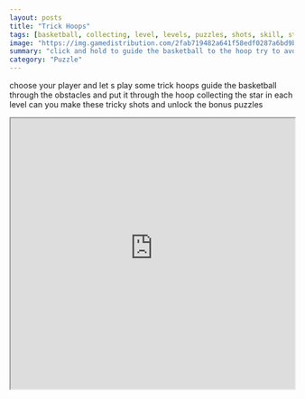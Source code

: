 ```yaml
---
layout: posts
title: "Trick Hoops"
tags: [basketball, collecting, level, levels, puzzles, shots, skill, stars, bonus, hoops, best, trick, free, online, games, oyna, game, free, games, play, play, games]
image: "https://img.gamedistribution.com/2fab719482a641f58edf0287a6bd9bfe-512x384.jpeg"
summary: "click and hold to guide the basketball to the hoop try to avoid obstacles and collect stars in each level to unlock bonus levels  free online games oyna game free games play play games"
category: "Puzzle"
---
```


choose your player and let s play some trick hoops guide the basketball through the obstacles and put it through the hoop collecting the star in each level can you make these tricky shots and unlock the bonus puzzles

<iframe width="100%" height="480px;" src="https://html5.gamedistribution.com/2fab719482a641f58edf0287a6bd9bfe/"></iframe>